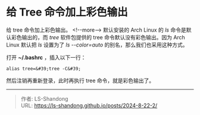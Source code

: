 # 给 Tree 命令加上彩色输出

给 tree 命令加上彩色输出。
&lt;!--more--&gt;
默认安装的 Arch Linux 的 *ls* 命令是默认彩色输出的，而 *tree* 软件包提供的 tree  命令默认没有彩色输出。因为 Arch Linux 默认把 *ls* 设置为了 *ls --color=auto* 的别名，那么我们也采用这种方式。

打开 **~/.bashrc** ，插入以下一行：

`alias tree=&#39;tree -C&#39;`

然后注销再重新登录，此时再执行 tree 命令，就是彩色输出了。


---

> 作者: LS-Shandong  
> URL: https://ls-shandong.github.io/posts/2024-8-22-2/  

